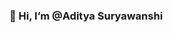 

<!--
**adityasurya4103/adityasurya4103** is a ✨ _special_ ✨ repository because its `README.md` (this file) appears on your GitHub profile.

Here are some ideas to get you started:

- 🔭 I’m currently working on ...
- 🌱 I’m currently learning ...
- 👯 I’m looking to collaborate on ...
- 🤔 I’m looking for help with ...
- 💬 Ask me about ...
- 📫 How to reach me: ...
- 😄 Pronouns: ...
- ⚡ Fun fact: ...
👋 Hi, I’m @Aditya- Suryawanshi
👀 I’m interested in ...
🌱 I’m currently learning ...
💞️ I’m looking to collaborate on ...
📫 How to reach me ...
-->
### 👋 Hi, I’m @Aditya Suryawanshi

